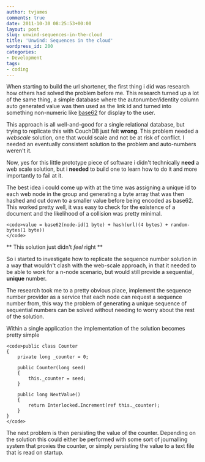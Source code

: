 ```yaml
---
author: tvjames
comments: true
date: 2011-10-30 08:25:53+00:00
layout: post
slug: unwind-sequences-in-the-cloud
title: 'Unwind: Sequences in the cloud'
wordpress_id: 200
categories:
- Development
tags:
- coding
---
```


When starting to build the url shortener, the first thing i did was research how others had solved the problem before me. This research turned up a lot of the same thing, a simple database where the autonumber/identity column auto generated value was then used as the link id and turned into something non-numeric like [base62](http://birdhouse.org/blog/2010/10/24/base62-urls-django/) for display to the user.

This approach is all well-and-good for a single relational database, but trying to replicate this with CouchDB just felt **wrong**. This problem needed a _webscale_ solution, one that would scale and not be at risk of conflict. I needed an eventually consistent solution to the problem and auto-numbers weren't it.

Now, yes for this little prototype piece of software i didn't technically **need** a web scale solution, but i **needed** to build one to learn how to do it and more importantly to fail at it.

The best idea i could come up with at the time was assigning a unique id to each web node in the group and generating a byte array that was then hashed and cut down to a smaller value before being encoded as base62. This worked pretty well, it was easy to check for the existence of a document and the likelihood of a collision was pretty minimal.

    <code>value = base62(node-id(1 byte) + hash(url)(4 bytes) + random-bytes(1 byte))
    </code>

** This solution just didn't _feel_ right **

So i started to investigate how to replicate the sequence number solution in a way that wouldn't clash with the web-scale approach, in that it needed to be able to work for a n-node scenario, but would still provide a sequential, **unique** number.

The research took me to a pretty obvious place, implement the sequence number provider as a service that each node can request a sequence number from, this way the problem of generating a unique sequence of sequential numbers can be solved without needing to worry about the rest of the solution.

Within a single application the implementation of the solution becomes pretty simple

    <code>public class Counter
    {
        private long _counter = 0;

        public Counter(long seed)
        {
            this._counter = seed;
        }

        public long NextValue()
        {
            return Interlocked.Increment(ref this._counter);
        }
    }
    </code>

The next problem is then persisting the value of the counter. Depending on the solution this could either be performed with some sort of journalling system that proxies the counter, or simply persisting the value to a text file that is read on startup.

